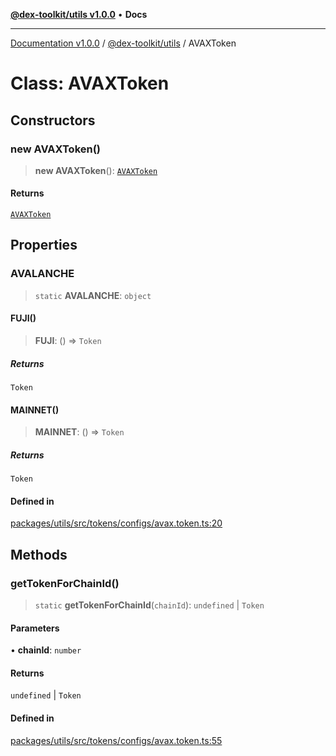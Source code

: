 [**@dex-toolkit/utils v1.0.0**](../README.md) • **Docs**

***

[Documentation v1.0.0](../../../packages.md) / [@dex-toolkit/utils](../README.md) / AVAXToken

# Class: AVAXToken

## Constructors

### new AVAXToken()

> **new AVAXToken**(): [`AVAXToken`](AVAXToken.md)

#### Returns

[`AVAXToken`](AVAXToken.md)

## Properties

### AVALANCHE

> `static` **AVALANCHE**: `object`

#### FUJI()

> **FUJI**: () => `Token`

##### Returns

`Token`

#### MAINNET()

> **MAINNET**: () => `Token`

##### Returns

`Token`

#### Defined in

[packages/utils/src/tokens/configs/avax.token.ts:20](https://github.com/niZmosis/dex-toolkit/blob/3d8b41b44787b30fbea5de3ab4737662ffb61bc8/packages/utils/src/tokens/configs/avax.token.ts#L20)

## Methods

### getTokenForChainId()

> `static` **getTokenForChainId**(`chainId`): `undefined` \| `Token`

#### Parameters

• **chainId**: `number`

#### Returns

`undefined` \| `Token`

#### Defined in

[packages/utils/src/tokens/configs/avax.token.ts:55](https://github.com/niZmosis/dex-toolkit/blob/3d8b41b44787b30fbea5de3ab4737662ffb61bc8/packages/utils/src/tokens/configs/avax.token.ts#L55)
